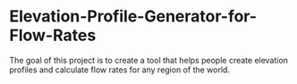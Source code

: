 # Elevation-Profile-Generator-for-Flow-Rates
The goal of this project is to create a tool that helps people create elevation profiles and calculate flow rates for any region of the world.
